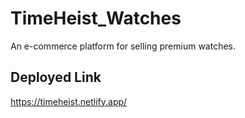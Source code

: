 # TimeHeist_Watches

An e-commerce platform for selling premium watches.

## Deployed Link

https://timeheist.netlify.app/
